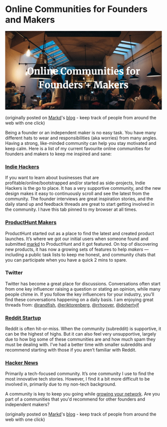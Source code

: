 # Online Communities for Founders and Makers

![](/uploads/online-communities-for-founders-and-makers.jpg)

(originally posted on [Markd](https://markd.co/)'s [blog](https://blog.markd.co/2019/02/08/online-communities-for-founders-and-makers.html) - keep track of people from around the web with one click)

Being a founder or an independent maker is no easy task. You have many different hats to wear and responsibilities (aka worries) from many angles. Having a strong, like-minded community can help you stay motivated and keep calm. Here is a list of my current favourite online communities for founders and makers to keep me inspired and sane:

### [Indie Hackers](https://indiehackers.com)

If you want to learn about businesses that are profitable/online/bootstrapped and/or started as side-projects, Indie Hackers is the go to place. It has a very supportive community, and the new design makes it easy to continuously scroll and see the latest from the community. The founder interviews are great inspiration stories, and the daily stand up and feedback threads are great to start getting involved in the community. I have this tab pinned to my browser at all times. 

### [ProductHunt Makers](https://www.producthunt.com/makers)

ProductHunt started out as a place to find the latest and created product launches. It’s where we got our initial users when someone found and submitted [markd](https://markd.co/) to ProductHunt and it got featured. On top of discovering new products, it has now a growing sets of features to help _makers_ — including a public task lists to keep me honest, and community chats that you can participate when you have a quick 2 mins to spare.

### Twitter

Twitter has become a great place for discussions. Conversations often start from one key influencer raising a question or stating an opinion, while many people chime in. If you follow the key influencers for your industry, you’ll find these conversations happening on a daily basis. I am enjoying great threads from: [@randfish](https://twitter.com/randfish), [@eriktorenberg](https://twitter.com/eriktorenberg), [@rrhoover](https://twitter.com/rrhoover), [@dohertyjf](https://twitter.com/dohertyjf)

### [Reddit Startup](https://www.reddit.com/r/startup)

Reddit is often hit-or-miss. When the community (subreddit) is supportive, it can be the highest of highs. But it can also feel very unsupportive, largely due to how big some of these communities are and how much spam they must be dealing with. I’ve had a better time with smaller subreddits and recommend starting with those if you aren’t familiar with Reddit.

### [Hacker News](https://news.ycombinator.com/news)

Primarily a tech-focused community. It’s one community I use to find the most innovative tech stories. However, I find it a bit more difficult to be involved in, primarily due to my non-tech background. 

A community is key to keep you going while [growing your network](/2019/01/17/networking-tips-for-people-who-are-not-natural-networkers.html). Are you part of a communities that you'd recommend for other founders and independent makers? 

(originally posted on [Markd](https://markd.co/)'s [blog](https://blog.markd.co/2019/02/08/online-communities-for-founders-and-makers.html) - keep track of people from around the web with one click)
